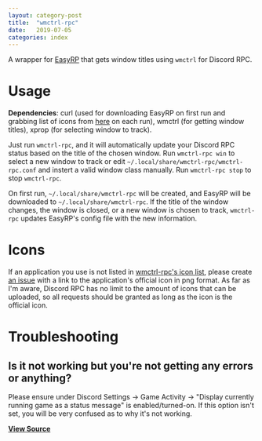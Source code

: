 ```yaml
---
layout: category-post
title:  "wmctrl-rpc"
date:   2019-07-05
categories: index
---
```


A wrapper for [EasyRP](https://github.com/Pizzabelly/EasyRP) that gets window titles using `wmctrl` for Discord RPC.

# Usage

**Dependencies**: curl (used for downloading EasyRP on first run and grabbing list of icons from [here](https://github.com/simoniz0r/wmctrl-rpc/blob/master/wmctrl-rpc-icons.sh) on each run), wmctrl (for getting window titles), xprop (for selecting window to track).

Just run `wmctrl-rpc`, and it will automatically update your Discord RPC status based on the title of the chosen window.  Run `wmctrl-rpc win` to select a new window to track or edit `~/.local/share/wmctrl-rpc/wmctrl-rpc.conf` and instert a valid window class manually.  Run `wmctrl-rpc stop` to stop `wmctrl-rpc`.

On first run, `~/.local/share/wmctrl-rpc` will be created, and EasyRP will be downloaded to `~/.local/share/wmctrl-rpc`. If the title of the window changes, the window is closed, or a new window is chosen to track, `wmctrl-rpc` updates EasyRP's config file with the new information. 

# Icons

If an application you use is not listed in [wmctrl-rpc's icon list](https://github.com/simoniz0r/wmctrl-rpc/blob/master/wmctrl-rpc-icons.sh), please create [an issue](https://github.com/simoniz0r/wmctrl-rpc/issues/new) with a link to the application's official icon in png format.  As far as I'm aware, Discord RPC has no limit to the amount of icons that can be uploaded, so all requests should be granted as long as the icon is the official icon.

# Troubleshooting

## Is it not working but you're not getting any errors or anything?

Please ensure under Discord Settings -> Game Activity -> "Display currently running game as a status message" is enabled/turned-on.
If this option isn't set, you will be very confused as to why it's not working.

**[View Source](https://github.com/simoniz0r/wmctrl-rpc)**

